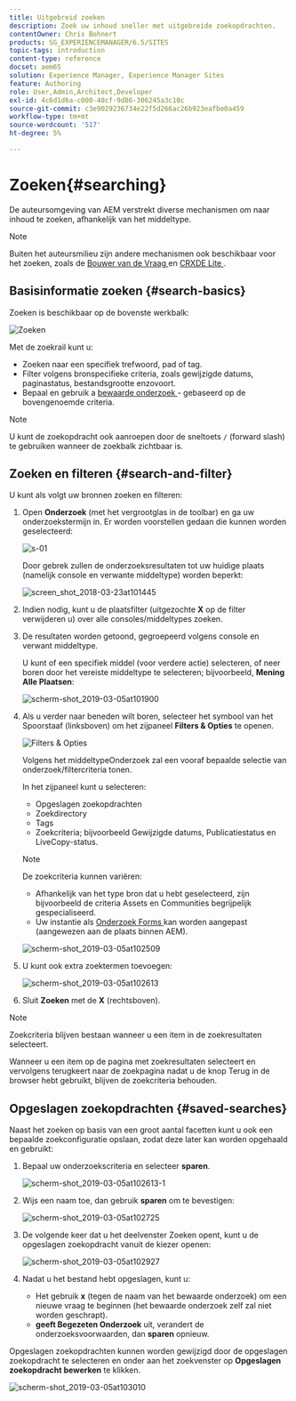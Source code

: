 ```yaml
---
title: Uitgebreid zoeken
description: Zoek uw inhoud sneller met uitgebreide zoekopdrachten.
contentOwner: Chris Bohnert
products: SG_EXPERIENCEMANAGER/6.5/SITES
topic-tags: introduction
content-type: reference
docset: aem65
solution: Experience Manager, Experience Manager Sites
feature: Authoring
role: User,Admin,Architect,Developer
exl-id: 4c6d1d6a-c000-48cf-9d86-306245a3c10c
source-git-commit: c3e9029236734e22f5d266ac26b923eafbe0a459
workflow-type: tm+mt
source-wordcount: '517'
ht-degree: 5%

---
```


# Zoeken{#searching}

De auteursomgeving van AEM verstrekt diverse mechanismen om naar inhoud te zoeken, afhankelijk van het middeltype.

>[!NOTE]
>
>Buiten het auteursmilieu zijn andere mechanismen ook beschikbaar voor het zoeken, zoals de [ Bouwer van de Vraag ](/help/sites-developing/querybuilder-api.md) en [ CRXDE Lite ](/help/sites-developing/developing-with-crxde-lite.md).

## Basisinformatie zoeken {#search-basics}

Zoeken is beschikbaar op de bovenste werkbalk:

![Zoeken](do-not-localize/chlimage_1-17.png)

Met de zoekrail kunt u:

* Zoeken naar een specifiek trefwoord, pad of tag.
* Filter volgens bronspecifieke criteria, zoals gewijzigde datums, paginastatus, bestandsgrootte enzovoort.
* Bepaal en gebruik a [ bewaarde onderzoek ](#saved-searches) - gebaseerd op de bovengenoemde criteria.

>[!NOTE]
>
>U kunt de zoekopdracht ook aanroepen door de sneltoets `/` (forward slash) te gebruiken wanneer de zoekbalk zichtbaar is.

## Zoeken en filteren {#search-and-filter}

U kunt als volgt uw bronnen zoeken en filteren:

1. Open **Onderzoek** (met het vergrootglas in de toolbar) en ga uw onderzoekstermijn in. Er worden voorstellen gedaan die kunnen worden geselecteerd:

   ![ s-01 ](assets/s-01.png)

   Door gebrek zullen de onderzoeksresultaten tot uw huidige plaats (namelijk console en verwante middeltype) worden beperkt:

   ![ screen_shot_2018-03-23at101445 ](assets/screen_shot_2018-03-23at101445.png)

1. Indien nodig, kunt u de plaatsfilter (uitgezochte **X** op de filter verwijderen u) over alle consoles/middeltypes zoeken.
1. De resultaten worden getoond, gegroepeerd volgens console en verwant middeltype.

   U kunt of een specifiek middel (voor verdere actie) selecteren, of neer boren door het vereiste middeltype te selecteren; bijvoorbeeld, **Mening Alle Plaatsen**:

   ![ scherm-shot_2019-03-05at101900 ](assets/screen-shot_2019-03-05at101900.png)

1. Als u verder naar beneden wilt boren, selecteer het symbool van het Spoorstaaf (linksboven) om het zijpaneel **Filters &amp; Opties** te openen.

   ![ Filters &amp; Opties ](do-not-localize/screen_shot_2018-03-23at101542.png)

   Volgens het middeltypeOnderzoek zal een vooraf bepaalde selectie van onderzoek/filtercriteria tonen.

   In het zijpaneel kunt u selecteren:

   * Opgeslagen zoekopdrachten
   * Zoekdirectory
   * Tags
   * Zoekcriteria; bijvoorbeeld Gewijzigde datums, Publicatiestatus en LiveCopy-status.

   >[!NOTE]
   >
   >De zoekcriteria kunnen variëren:
   >
   >
   >
   >    * Afhankelijk van het type bron dat u hebt geselecteerd, zijn bijvoorbeeld de criteria Assets en Communities begrijpelijk gespecialiseerd.
   >    * Uw instantie als [ Onderzoek Forms ](/help/sites-administering/search-forms.md) kan worden aangepast (aangewezen aan de plaats binnen AEM).
   >
   >

   ![ scherm-shot_2019-03-05at102509 ](assets/screen-shot_2019-03-05at102509.png)

1. U kunt ook extra zoektermen toevoegen:

   ![ scherm-shot_2019-03-05at102613 ](assets/screen-shot_2019-03-05at102613.png)

1. Sluit **Zoeken** met de **X** (rechtsboven).

>[!NOTE]
>
>Zoekcriteria blijven bestaan wanneer u een item in de zoekresultaten selecteert.
>
>Wanneer u een item op de pagina met zoekresultaten selecteert en vervolgens terugkeert naar de zoekpagina nadat u de knop Terug in de browser hebt gebruikt, blijven de zoekcriteria behouden.

## Opgeslagen zoekopdrachten {#saved-searches}

Naast het zoeken op basis van een groot aantal facetten kunt u ook een bepaalde zoekconfiguratie opslaan, zodat deze later kan worden opgehaald en gebruikt:

1. Bepaal uw onderzoekscriteria en selecteer **sparen**.

   ![ scherm-shot_2019-03-05at102613-1 ](assets/screen-shot_2019-03-05at102613-1.png)

1. Wijs een naam toe, dan gebruik **sparen** om te bevestigen:

   ![ scherm-shot_2019-03-05at102725 ](assets/screen-shot_2019-03-05at102725.png)

1. De volgende keer dat u het deelvenster Zoeken opent, kunt u de opgeslagen zoekopdracht vanuit de kiezer openen:

   ![ scherm-shot_2019-03-05at102927 ](assets/screen-shot_2019-03-05at102927.png)

1. Nadat u het bestand hebt opgeslagen, kunt u:

   * Het gebruik **x** (tegen de naam van het bewaarde onderzoek) om een nieuwe vraag te beginnen (het bewaarde onderzoek zelf zal niet worden geschrapt).
   * **geeft Begezeten Onderzoek** uit, verandert de onderzoeksvoorwaarden, dan **sparen** opnieuw.

Opgeslagen zoekopdrachten kunnen worden gewijzigd door de opgeslagen zoekopdracht te selecteren en onder aan het zoekvenster op **Opgeslagen zoekopdracht bewerken** te klikken.

![ scherm-shot_2019-03-05at103010 ](assets/screen-shot_2019-03-05at103010.png)
